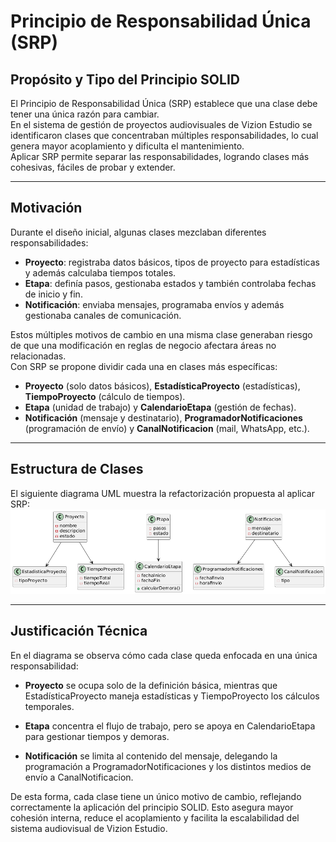 # Principio de Responsabilidad Única (SRP)

## Propósito y Tipo del Principio SOLID

El Principio de Responsabilidad Única (SRP) establece que una clase debe tener una única razón para cambiar.  
En el sistema de gestión de proyectos audiovisuales de Vizion Estudio se identificaron clases que concentraban múltiples responsabilidades, lo cual genera mayor acoplamiento y dificulta el mantenimiento.  
Aplicar SRP permite separar las responsabilidades, logrando clases más cohesivas, fáciles de probar y extender.

---

## Motivación

Durante el diseño inicial, algunas clases mezclaban diferentes responsabilidades:

- **Proyecto**: registraba datos básicos, tipos de proyecto para estadísticas y además calculaba tiempos totales.
- **Etapa**: definía pasos, gestionaba estados y también controlaba fechas de inicio y fin.
- **Notificación**: enviaba mensajes, programaba envíos y además gestionaba canales de comunicación.

Estos múltiples motivos de cambio en una misma clase generaban riesgo de que una modificación en reglas de negocio afectara áreas no relacionadas.  
Con SRP se propone dividir cada una en clases más específicas:

- **Proyecto** (solo datos básicos), **EstadísticaProyecto** (estadísticas), **TiempoProyecto** (cálculo de tiempos).
- **Etapa** (unidad de trabajo) y **CalendarioEtapa** (gestión de fechas).
- **Notificación** (mensaje y destinatario), **ProgramadorNotificaciones** (programación de envío) y **CanalNotificacion** (mail, WhatsApp, etc.).

---

## Estructura de Clases

El siguiente diagrama UML muestra la refactorización propuesta al aplicar SRP:
![SRP](../../diagramas/01-diagrama-clases/%2001-solid-01-srp.png)

---

## Justificación Técnica

En el diagrama se observa cómo cada clase queda enfocada en una única responsabilidad:

- **Proyecto** se ocupa solo de la definición básica, mientras que EstadísticaProyecto maneja estadísticas y TiempoProyecto los cálculos temporales.

- **Etapa** concentra el flujo de trabajo, pero se apoya en CalendarioEtapa para gestionar tiempos y demoras.

- **Notificación** se limita al contenido del mensaje, delegando la programación a ProgramadorNotificaciones y los distintos medios de envío a CanalNotificacion.

De esta forma, cada clase tiene un único motivo de cambio, reflejando correctamente la aplicación del principio SOLID. Esto asegura mayor cohesión interna, reduce el acoplamiento y facilita la escalabilidad del sistema audiovisual de Vizion Estudio.
